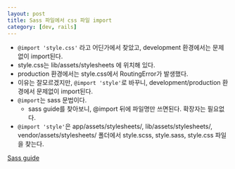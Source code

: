 ```yaml
---
layout: post
title: Sass 파일에서 css 파일 import
category: [dev, rails]
---
```


- `@import 'style.css'` 라고 어딘가에서 찾았고, development 환경에서는 문제없이 import된다.
- style.css는 lib/assets/stylesheets 에 위치해 있다.
- production 환경에서는 style.css에서 RoutingError가 발생했다.
- 이유는 잘모르겠지만, `@import 'style'`로 바꾸니, development/production 환경에서 문제없이 import된다.
- `@import`는 sass 문법이다.
    + sass guide를 찾아보니, @import 뒤에 파일명만 쓰면된다. 확장자는 필요없다.
- `@import 'style'`은 app/assets/stylesheets/, lib/assets/stylesheets/, vendor/assets/stylesheets/ 폴더에서 style.scss, style.sass, style.css 파일을 찾는다.

[Sass guide](http://sass-lang.com/guide)